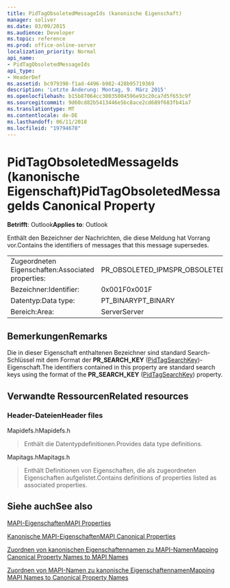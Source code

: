 ```yaml
---
title: PidTagObsoletedMessageIds (kanonische Eigenschaft)
manager: soliver
ms.date: 03/09/2015
ms.audience: Developer
ms.topic: reference
ms.prod: office-online-server
localization_priority: Normal
api_name:
- PidTagObsoletedMessageIds
api_type:
- HeaderDef
ms.assetid: bc979398-f1ad-4496-b982-428b95719369
description: 'Letzte Änderung: Montag, 9. März 2015'
ms.openlocfilehash: b15b87064cc30035004596e93c20ca7d5f653c9f
ms.sourcegitcommit: 9d60cd82b5413446e5bc8ace2cd689f683fb41a7
ms.translationtype: MT
ms.contentlocale: de-DE
ms.lasthandoff: 06/11/2018
ms.locfileid: "19794678"
---
```

# <a name="pidtagobsoletedmessageids-canonical-property"></a><span data-ttu-id="7a832-103">PidTagObsoletedMessageIds (kanonische Eigenschaft)</span><span class="sxs-lookup"><span data-stu-id="7a832-103">PidTagObsoletedMessageIds Canonical Property</span></span>

  
  
<span data-ttu-id="7a832-104">**Betrifft**: Outlook</span><span class="sxs-lookup"><span data-stu-id="7a832-104">**Applies to**: Outlook</span></span> 
  
<span data-ttu-id="7a832-105">Enthält den Bezeichner der Nachrichten, die diese Meldung hat Vorrang vor.</span><span class="sxs-lookup"><span data-stu-id="7a832-105">Contains the identifiers of messages that this message supersedes.</span></span>
  
|||
|:-----|:-----|
|<span data-ttu-id="7a832-106">Zugeordneten Eigenschaften:</span><span class="sxs-lookup"><span data-stu-id="7a832-106">Associated properties:</span></span>  <br/> |<span data-ttu-id="7a832-107">PR_OBSOLETED_IPMS</span><span class="sxs-lookup"><span data-stu-id="7a832-107">PR_OBSOLETED_IPMS</span></span>  <br/> |
|<span data-ttu-id="7a832-108">Bezeichner:</span><span class="sxs-lookup"><span data-stu-id="7a832-108">Identifier:</span></span>  <br/> |<span data-ttu-id="7a832-109">0x001F</span><span class="sxs-lookup"><span data-stu-id="7a832-109">0x001F</span></span>  <br/> |
|<span data-ttu-id="7a832-110">Datentyp:</span><span class="sxs-lookup"><span data-stu-id="7a832-110">Data type:</span></span>  <br/> |<span data-ttu-id="7a832-111">PT_BINARY</span><span class="sxs-lookup"><span data-stu-id="7a832-111">PT_BINARY</span></span>  <br/> |
|<span data-ttu-id="7a832-112">Bereich:</span><span class="sxs-lookup"><span data-stu-id="7a832-112">Area:</span></span>  <br/> |<span data-ttu-id="7a832-113">Server</span><span class="sxs-lookup"><span data-stu-id="7a832-113">Server</span></span>  <br/> |
   
## <a name="remarks"></a><span data-ttu-id="7a832-114">Bemerkungen</span><span class="sxs-lookup"><span data-stu-id="7a832-114">Remarks</span></span>

<span data-ttu-id="7a832-115">Die in dieser Eigenschaft enthaltenen Bezeichner sind standard Search-Schlüssel mit dem Format der **PR_SEARCH_KEY** ([PidTagSearchKey](pidtagsearchkey-canonical-property.md))-Eigenschaft.</span><span class="sxs-lookup"><span data-stu-id="7a832-115">The identifiers contained in this property are standard search keys using the format of the **PR_SEARCH_KEY** ([PidTagSearchKey](pidtagsearchkey-canonical-property.md)) property.</span></span>
  
## <a name="related-resources"></a><span data-ttu-id="7a832-116">Verwandte Ressourcen</span><span class="sxs-lookup"><span data-stu-id="7a832-116">Related resources</span></span>

### <a name="header-files"></a><span data-ttu-id="7a832-117">Header-Dateien</span><span class="sxs-lookup"><span data-stu-id="7a832-117">Header files</span></span>

<span data-ttu-id="7a832-118">Mapidefs.h</span><span class="sxs-lookup"><span data-stu-id="7a832-118">Mapidefs.h</span></span>
  
> <span data-ttu-id="7a832-119">Enthält die Datentypdefinitionen.</span><span class="sxs-lookup"><span data-stu-id="7a832-119">Provides data type definitions.</span></span>
    
<span data-ttu-id="7a832-120">Mapitags.h</span><span class="sxs-lookup"><span data-stu-id="7a832-120">Mapitags.h</span></span>
  
> <span data-ttu-id="7a832-121">Enthält Definitionen von Eigenschaften, die als zugeordneten Eigenschaften aufgelistet.</span><span class="sxs-lookup"><span data-stu-id="7a832-121">Contains definitions of properties listed as associated properties.</span></span>
    
## <a name="see-also"></a><span data-ttu-id="7a832-122">Siehe auch</span><span class="sxs-lookup"><span data-stu-id="7a832-122">See also</span></span>



[<span data-ttu-id="7a832-123">MAPI-Eigenschaften</span><span class="sxs-lookup"><span data-stu-id="7a832-123">MAPI Properties</span></span>](mapi-properties.md)
  
[<span data-ttu-id="7a832-124">Kanonische MAPI-Eigenschaften</span><span class="sxs-lookup"><span data-stu-id="7a832-124">MAPI Canonical Properties</span></span>](mapi-canonical-properties.md)
  
[<span data-ttu-id="7a832-125">Zuordnen von kanonischen Eigenschaftennamen zu MAPI-Namen</span><span class="sxs-lookup"><span data-stu-id="7a832-125">Mapping Canonical Property Names to MAPI Names</span></span>](mapping-canonical-property-names-to-mapi-names.md)
  
[<span data-ttu-id="7a832-126">Zuordnen von MAPI-Namen zu kanonische Eigenschaftennamen</span><span class="sxs-lookup"><span data-stu-id="7a832-126">Mapping MAPI Names to Canonical Property Names</span></span>](mapping-mapi-names-to-canonical-property-names.md)

